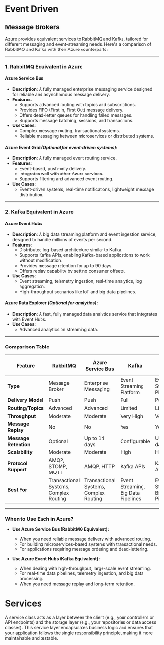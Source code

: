 # Event Driven

## Message Brokers

Azure provides equivalent services to RabbitMQ and Kafka, tailored for different messaging and event-streaming needs. Here's a comparison of RabbitMQ and Kafka with their Azure counterparts:

---

### **1. RabbitMQ Equivalent in Azure**
#### **Azure Service Bus**
- **Description**: A fully managed enterprise messaging service designed for reliable and asynchronous message delivery.
- **Features**:
  - Supports advanced routing with topics and subscriptions.
  - Provides FIFO (First In, First Out) message delivery.
  - Offers dead-letter queues for handling failed messages.
  - Supports message batching, sessions, and transactions.
- **Use Cases**:
  - Complex message routing, transactional systems.
  - Reliable messaging between microservices or distributed systems.

#### **Azure Event Grid** *(Optional for event-driven systems)*:
- **Description**: A fully managed event routing service.
- **Features**:
  - Event-based, push-only delivery.
  - Integrates well with other Azure services.
  - Supports filtering and advanced event routing.
- **Use Cases**:
  - Event-driven systems, real-time notifications, lightweight message distribution.

---

### **2. Kafka Equivalent in Azure**
#### **Azure Event Hubs**
- **Description**: A big data streaming platform and event ingestion service, designed to handle millions of events per second.
- **Features**:
  - Distributed log-based architecture similar to Kafka.
  - Supports Kafka APIs, enabling Kafka-based applications to work without modification.
  - Provides message retention for up to 90 days.
  - Offers replay capability by setting consumer offsets.
- **Use Cases**:
  - Event streaming, telemetry ingestion, real-time analytics, log aggregation.
  - High-throughput scenarios like IoT and big data pipelines.

#### **Azure Data Explorer** *(Optional for analytics)*:
- **Description**: A fast, fully managed data analytics service that integrates with Event Hubs.
- **Use Cases**:
  - Advanced analytics on streaming data.

---

### **Comparison Table**

| Feature                        | **RabbitMQ**                | **Azure Service Bus**            | **Kafka**                | **Azure Event Hubs**          |
|--------------------------------|-----------------------------|-----------------------------------|--------------------------|-------------------------------|
| **Type**                       | Message Broker             | Enterprise Messaging             | Event Streaming Platform | Event Streaming Platform     |
| **Delivery Model**             | Push                       | Push                             | Pull                     | Pull                         |
| **Routing/Topics**             | Advanced                   | Advanced                         | Limited                  | Limited                      |
| **Throughput**                 | Moderate                   | Moderate                         | Very High                | Very High                    |
| **Message Replay**             | No                         | No                               | Yes                      | Yes                          |
| **Message Retention**          | Optional                   | Up to 14 days                    | Configurable             | Up to 90 days                |
| **Scalability**                | Moderate                   | Moderate                         | High                     | High                         |
| **Protocol Support**           | AMQP, STOMP, MQTT          | AMQP, HTTP                       | Kafka APIs               | Kafka APIs                   |
| **Best For**                   | Transactional Systems, Complex Routing | Transactional Systems, Complex Routing | Event Streaming, Big Data Pipelines | Event Streaming, Big Data Pipelines |

---

### **When to Use Each in Azure?**
- **Use Azure Service Bus (RabbitMQ Equivalent):**
  - When you need reliable message delivery with advanced routing.
  - For building microservices-based systems with transactional needs.
  - For applications requiring message ordering and dead-lettering.

- **Use Azure Event Hubs (Kafka Equivalent):**
  - When dealing with high-throughput, large-scale event streaming.
  - For real-time data pipelines, telemetry ingestion, and big data processing.
  - When you need message replay and long-term retention.



# Services

A service class acts as a layer between the client (e.g., your controllers or API endpoints) and the storage layer (e.g., your repositories or data access classes). This service layer encapsulates business logic and ensures that your application follows the single responsibility principle, making it more maintainable and testable.


